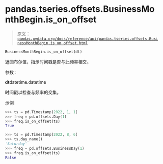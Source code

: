 # pandas.tseries.offsets.BusinessMonthBegin.is_on_offset

> 原文：[`pandas.pydata.org/docs/reference/api/pandas.tseries.offsets.BusinessMonthBegin.is_on_offset.html`](https://pandas.pydata.org/docs/reference/api/pandas.tseries.offsets.BusinessMonthBegin.is_on_offset.html)

```py
BusinessMonthBegin.is_on_offset(dt)
```

返回布尔值，指示时间戳是否与此频率相交。

参数：

**dt**datetime.datetime

时间戳以检查与频率的交集。

示例

```py
>>> ts = pd.Timestamp(2022, 1, 1)
>>> freq = pd.offsets.Day(1)
>>> freq.is_on_offset(ts)
True 
```

```py
>>> ts = pd.Timestamp(2022, 8, 6)
>>> ts.day_name()
'Saturday'
>>> freq = pd.offsets.BusinessDay(1)
>>> freq.is_on_offset(ts)
False 
```
